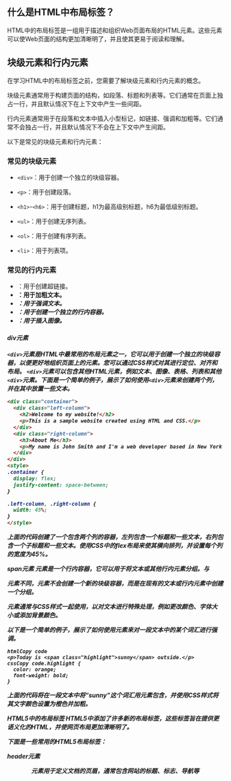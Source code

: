 ## 什么是HTML中布局标签？

HTML中的布局标签是一组用于描述和组织Web页面布局的HTML元素。这些元素可以使Web页面的结构更加清晰明了，并且使其更易于阅读和理解。

## 块级元素和行内元素

在学习HTML中的布局标签之前，您需要了解块级元素和行内元素的概念。

块级元素通常用于构建页面的结构，如段落、标题和列表等。它们通常在页面上独占一行，并且默认情况下在上下文中产生一些间距。

行内元素通常用于在段落和文本中插入小型标记，如链接、强调和加粗等。它们通常不会独占一行，并且默认情况下不会在上下文中产生间距。

以下是常见的块级元素和行内元素：

### 常见的块级元素

- `<div>`：用于创建一个独立的块级容器。

- `<p>`：用于创建段落。

- `<h1>`-`<h6>`：用于创建标题，h1为最高级别标题，h6为最低级别标题。

- `<ul>`：用于创建无序列表。

- `<ol>`：用于创建有序列表。

- `<li>`：用于列表项。

  

### 常见的行内元素 

- <a>：用于创建超链接。 
- <strong>：用于加粗文本。
- <em>：用于强调文本。
- <span>：用于创建一个独立的行内容器。
- <img>：用于插入图像。

#### div元素

`<div>`元素是HTML中最常用的布局元素之一，它可以用于创建一个独立的块级容器，以便更好地组织页面上的元素。您可以通过CSS样式对其进行定位、对齐和布局。 `<div>`元素可以包含其他HTML元素，例如文本、图像、表格、列表和其他`<div>`元素。下面是一个简单的例子，展示了如何使用`<div>`元素来创建两个列，并在其中放置一些文本。

  ```html
  <div class="container">
    <div class="left-column">
      <h2>Welcome to my website!</h2>
      <p>This is a sample website created using HTML and CSS.</p>
    </div>
    <div class="right-column">
      <h3>About Me</h3>
      <p>My name is John Smith and I'm a web developer based in New York City.</p>
    </div>
  </div>
  <style>
  .container {
    display: flex;
    justify-content: space-between;
  }
  
  .left-column, .right-column {
    width: 45%;
  }
  </style>
  ```

  上面的代码创建了一个包含两个列的容器，左列包含一个标题和一些文本，右列包含一个子标题和一些文本。使用CSS中的flex布局来使其横向排列，并设置每个列的宽度为45%。

  span元素 <span>元素是一个行内容器，它可以用于将文本或其他行内元素分组。与<div>元素不同，<span>元素不会创建一个新的块级容器，而是在现有的文本或行内元素中创建一个分组。

  <span>元素通常与CSS样式一起使用，以对文本进行特殊处理，例如更改颜色、字体大小或添加背景颜色。

  以下是一个简单的例子，展示了如何使用<span>元素来对一段文本中的某个词汇进行强调。

  ```
  htmlCopy code
  <p>Today is <span class="highlight">sunny</span> outside.</p>
  cssCopy code.highlight {
    color: orange;
    font-weight: bold;
  }
  ```

  上面的代码将在一段文本中将“sunny”这个词汇用<span>元素包含，并使用CSS样式将其文字颜色设置为橙色并加粗。

  HTML5中的布局标签 HTML5中添加了许多新的布局标签，这些标签旨在提供更语义化的HTML，并使网页布局更加清晰明了。

  下面是一些常用的HTML5布局标签：

  header元素

  <header>元素用于定义文档的页眉，通常包含网站的标题、标志、导航等